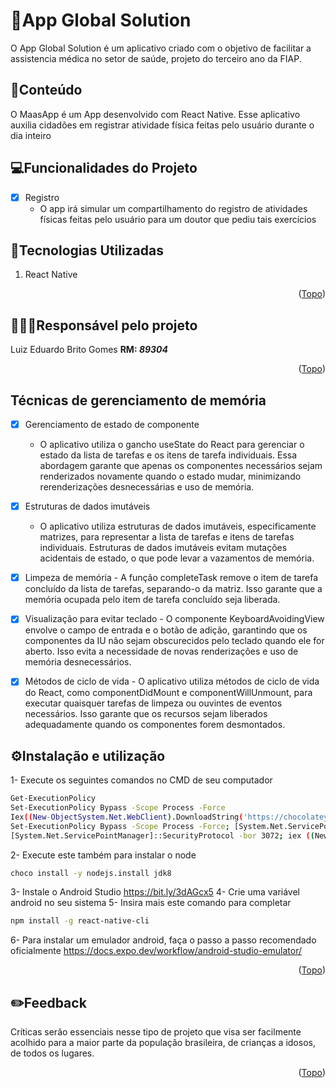 <a name="readme-top"></a>
# 📱App Global Solution


O App Global Solution é um aplicativo criado com o objetivo de facilitar a assistencia médica no setor de saúde, projeto do terceiro ano da FIAP.

## 📲Conteúdo

O MaasApp é um App desenvolvido com React Native. Esse aplicativo auxilia cidadões em registrar atividade física feitas pelo usuário durante o dia inteiro

## 💻Funcionalidades do Projeto

- [x] Registro
   - O app irá simular um compartilhamento do registro de atividades físicas feitas pelo usuário para um doutor que pediu tais exercícios

## 🚀Tecnologias Utilizadas

1. React Native
<p align="right">(<a href="#readme-top">Topo</a>)</p>

## 👨🏼‍💻Responsável pelo projeto
Luiz Eduardo Brito Gomes **RM: _89304_**
<p align="right">(<a href="#readme-top">Topo</a>)</p>

## Técnicas de gerenciamento de memória

- [x] Gerenciamento de estado de componente
      
    - O aplicativo utiliza o gancho useState do React para gerenciar o estado da lista de tarefas e os itens de tarefa individuais. Essa abordagem garante que apenas os componentes necessários sejam renderizados novamente quando o estado mudar, minimizando rerenderizações desnecessárias e uso de memória.
      
- [x] Estruturas de dados imutáveis
      
     - O aplicativo utiliza estruturas de dados imutáveis, especificamente matrizes, para representar a lista de tarefas e itens de tarefas individuais. Estruturas de dados imutáveis ​​evitam mutações acidentais de estado, o que pode levar a vazamentos de memória.

- [x] Limpeza de memória
      - A função completeTask remove o item de tarefa concluído da lista de tarefas, separando-o da matriz. Isso garante que a memória ocupada pelo item de tarefa concluído seja liberada.

- [x] Visualização para evitar teclado
      - O componente KeyboardAvoidingView envolve o campo de entrada e o botão de adição, garantindo que os componentes da IU não sejam obscurecidos pelo teclado quando ele for aberto. Isso evita a necessidade de novas renderizações e uso de memória desnecessários.

- [x] Métodos de ciclo de vida
      - O aplicativo utiliza métodos de ciclo de vida do React, como componentDidMount e componentWillUnmount, para executar quaisquer tarefas de limpeza ou ouvintes de eventos necessários. Isso garante que os recursos sejam liberados adequadamente quando os componentes forem desmontados.

## ⚙️Instalação e utilização


1- Execute os seguintes comandos no CMD de seu computador
```sh
Get-ExecutionPolicy
Set-ExecutionPolicy Bypass -Scope Process -Force
Iex((New-ObjectSystem.Net.WebClient).DownloadString('https://chocolatey.org/install.ps1'))
Set-ExecutionPolicy Bypass -Scope Process -Force; [System.Net.ServicePointManager]::SecurityProtocol =
[System.Net.ServicePointManager]::SecurityProtocol -bor 3072; iex ((New-Object System.Net.WebClient).DownloadString('https://community.chocolatey.org/install.ps1'))
```
2- Execute este também para instalar o node
```sh
choco install -y nodejs.install jdk8
```
3- Instale o Android Studio
https://bit.ly/3dAGcx5
4- Crie uma variável android no seu sistema
5- Insira mais este comando para completar
```sh
npm install -g react-native-cli
```
6- Para instalar um emulador android, faça o passo a passo recomendado oficialmente
https://docs.expo.dev/workflow/android-studio-emulator/

<p align="right">(<a href="#readme-top">Topo</a>)</p>

## ✏️Feedback
Críticas serão essenciais nesse tipo de projeto que visa ser facilmente acolhido para a maior parte da população brasileira, de crianças a idosos, de todos os lugares.
<p align="right">(<a href="#readme-top">Topo</a>)</p>
